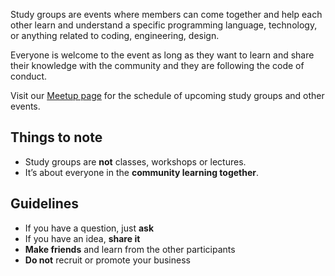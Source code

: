 Study groups are events where members can come together and help each other learn and understand a specific programming language, technology, or anything related to coding, engineering, design.

Everyone is welcome to the event as long as they want to learn and share their knowledge with the community and they are following the code of conduct.

Visit our [Meetup page](https://bit.ly/wwcodemanilameetups) for the schedule of upcoming study groups and other events.

## Things to note

- Study groups are **not** classes, workshops or lectures.
- It’s about everyone in the **community learning together**.

## Guidelines

- If you have a question, just **ask**
- If you have an idea, **share it**
- **Make friends** and learn from the other participants
- **Do not** recruit or promote your business
